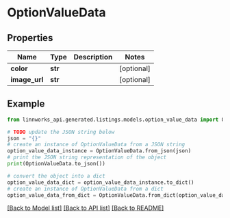 # OptionValueData


## Properties

Name | Type | Description | Notes
------------ | ------------- | ------------- | -------------
**color** | **str** |  | [optional] 
**image_url** | **str** |  | [optional] 

## Example

```python
from linnworks_api.generated.listings.models.option_value_data import OptionValueData

# TODO update the JSON string below
json = "{}"
# create an instance of OptionValueData from a JSON string
option_value_data_instance = OptionValueData.from_json(json)
# print the JSON string representation of the object
print(OptionValueData.to_json())

# convert the object into a dict
option_value_data_dict = option_value_data_instance.to_dict()
# create an instance of OptionValueData from a dict
option_value_data_from_dict = OptionValueData.from_dict(option_value_data_dict)
```
[[Back to Model list]](../README.md#documentation-for-models) [[Back to API list]](../README.md#documentation-for-api-endpoints) [[Back to README]](../README.md)


